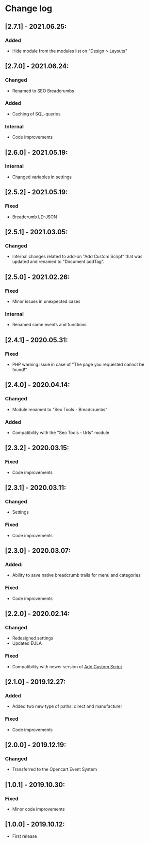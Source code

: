 # Change log

## [2.7.1] - 2021.06.25:
### Added
- Hide module from the modules list on "Design > Layouts"

## [2.7.0] - 2021.06.24:
### Changed
- Renamed to SEO Breadcrumbs
### Added
- Caching of SQL-queries
### Internal
- Code improvements

## [2.6.0] - 2021.05.19:
### Internal
- Changed variables in settings

## [2.5.2] - 2021.05.19:
### Fixed
- Breadcrumb LD-JSON

## [2.5.1] - 2021.03.05:
### Changed
- Internal changes related to add-on "Add Custom Script" that was updated and renamed to "Document addTag".

## [2.5.0] - 2021.02.26:
### Fixed
- Minor issues in unexpected cases
### Internal
- Renamed some events and functions

## [2.4.1] - 2020.05.31:
### Fixed
- PHP warning issue in case of "The page you requested cannot be found!"

## [2.4.0] - 2020.04.14:
### Changed
- Module renamed to "Seo Tools - Breadcrumbs"
### Added
- Compatibility with the "Seo Tools - Urls" module

## [2.3.2] - 2020.03.15:
### Fixed
- Code improvements

## [2.3.1] - 2020.03.11:
### Changed
- Settings
### Fixed
- Code improvements

## [2.3.0] - 2020.03.07:
### Added:
- Ability to save native breadcrumb trails for menu and categories
### Fixed
- Code improvements

## [2.2.0] - 2020.02.14:
### Changed
- Redesigned settings
- Updated EULA
### Fixed
- Compatibility with newer version of [Add Custom Script](https://git.io/JvltB)

## [2.1.0] - 2019.12.27:
### Added
- Added two new type of paths: direct and manufacturer
### Fixed
- Code improvements

## [2.0.0] - 2019.12.19:
### Changed
- Transferred to the Opencart Event System

## [1.0.1] - 2019.10.30:
### Fixed
- Minor code improvements

## [1.0.0] - 2019.10.12:
- First release
